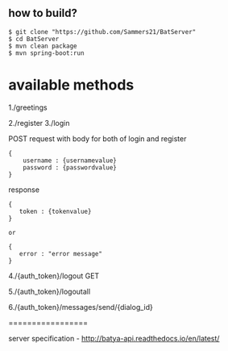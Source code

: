 how to build?
-------------

    $ git clone "https://github.com/Sammers21/BatServer"
    $ cd BatServer
    $ mvn clean package
    $ mvn spring-boot:run
    
   
available methods
=================
1./greetings
    
2./register 
3./login

POST request with body for both of login and register


    {
        username : {usernamevalue}
        password : {passwordvalue}
    }
    

    
response
 
    {
       token : {tokenvalue}      
    }
    
    or
    
    {
       error : "error message"      
    }

4./{auth_token}/logout GET

5./{auth_token}/logoutall

6./{auth_token}/messages/send/{dialog_id}

    
    

   

=================

server specification - http://batya-api.readthedocs.io/en/latest/
